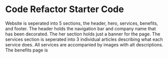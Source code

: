 # Code Refactor Starter Code
Website is seperated into 5 sections, the header, hero, services, benefits, and footer. The header holds the navigation bar and company name that has been decorated. The her section holds just a banner for the page. The services section is seperated into 3 individual articles describing what each service does. All services are accompanied by images with alt descriptions. The benefits page is  
